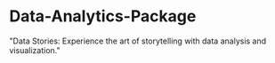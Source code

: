 # Data-Analytics-Package
"Data Stories: Experience the art of storytelling with data analysis and visualization."

